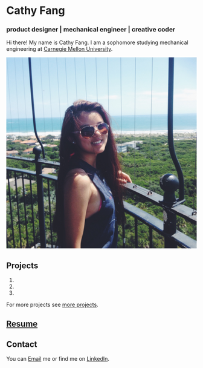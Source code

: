 # Cathy Fang
### product designer | mechanical engineer | creative coder

Hi there! My name is Cathy Fang. I am a sophomore studying mechanical engineering at [Carnegie Mellon University](www.cmu.edu).

![Profile picture](../images/profile.jpg)

## Projects
1. 
2.
3.

For more projects see [more projects](src).

## [Resume](../resume/MengyingFang_Resume_101217.pdf)

## Contact

You can [Email](mailto:mengyinf@andrew.cmu.edu) me or find me on [LinkedIn](www.linkedin.com/in/cathy-mengying-f-632547b2).
